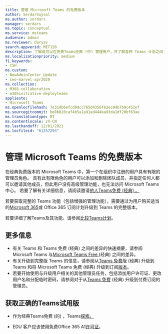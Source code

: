```yaml
---
title: 管理 Microsoft Teams 的免费版本
author: SerdarSoysal
ms.author: serdars
manager: serdars
ms.topic: conceptual
ms.service: msteams
audience: admin
ms.reviewer: daryav
search.appverid: MET150
description: 了解谁可以在免费Teams经典 (中) 管理用户，并了解各种 Teams 计划之间的差异。
ms.localizationpriority: medium
f1.keywords:
- CSH
ms.custom:
- NewAdminCenter_Update
- seo-marvel-apr2020
ms.collection:
- M365-collaboration
- m365initiative-deployteams
appliesto:
- Microsoft Teams
ms.openlocfilehash: 7e31db6efcd9dcc765d4356f62ec04b7b9c452ef
ms.sourcegitcommit: be8b820caf4b5a1a91ad444ba93da1df20bf63ae
ms.translationtype: MT
ms.contentlocale: zh-CN
ms.lasthandoff: 12/01/2021
ms.locfileid: "61257293"
---
```

# <a name="manage-the-free-version-of-microsoft-teams"></a>管理 Microsoft Teams 的免费版本

在经典免费版本的 Microsoft Teams 中，第一个在组织中注册的用户具有有限的管理员角色。 具有此有限角色的用户可以添加和删除团队成员，并指定任何人都可以邀请其他成员，但此用户没有高级管理功能，也无法访问 Microsoft Teams中心。 若要了解有关详细信息，请阅读邀请[他人Teams免费 (经典) 。 ](https://support.office.com/article/invite-people-to-teams-free-53a9b20c-2ad7-442e-967c-2e9305e96463)

若要获取完整的 Teams 功能（包括增强的管理功能），需要通过为用户购买适当的[Microsoft 365](upgrade-freemium.md)或 Office 365 订阅计划升级到 Teams 的完整版本。

若要详细了解Teams及其功能，请参阅[比较Teams计划](https://products.office.com/microsoft-teams/free)。



## <a name="more-information"></a>更多信息

- 有关 Teams 和 Teams 免费 (经典) 之间的差异的快速摘要，请参阅 Microsoft Teams 与[Microsoft Teams Free ](https://support.office.com/article/0b69cf39-eb52-49af-b255-60d46fdf8a9c) (经典) 之间的差异。 
- 有关升级到完整版 Teams 的信息，请参阅从[Teams 免费](https://support.office.com/article/29475bbd-a34f-4175-9b33-d44430f8ad39)版 (经典) 升级到 Teams 和将 Microsoft Teams 免费 (经典) 升级到订阅[版本](upgrade-freemium.md)。
- 若要开始使用与升级用户相关的其他管理员任务，包括添加用户许可证、更改用户名和分配临时密码，请参阅对于从[Teams 免费](https://support.office.com/article/75a95e7f-001e-42d0-a787-ae8b992d5a52) (经典) 升级到付费订阅的管理员。

## <a name="get-the-right-teams-trial"></a>获取正确的Teams试用版

- 作为经典Teams免费 (的) ，Teams[探索。](teams-exploratory.md)

- EDU 客户应该使用免费Office 365 A1[许可证](https://www.microsoft.com/microsoft-365/academic/compare-office-365-education-plans)。
